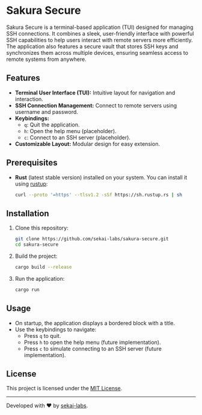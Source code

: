 # Sakura Secure

Sakura Secure is a terminal-based application (TUI) designed for managing SSH connections. It combines a sleek, user-friendly interface with powerful SSH capabilities to help users interact with remote servers more efficiently. The application also features a secure vault that stores SSH keys and synchronizes them across multiple devices, ensuring seamless access to remote systems from anywhere.

## Features
- **Terminal User Interface (TUI):** Intuitive layout for navigation and interaction.
- **SSH Connection Management:** Connect to remote servers using username and password.
- **Keybindings:**
  - `q`: Quit the application.
  - `h`: Open the help menu (placeholder).
  - `c`: Connect to an SSH server (placeholder).
- **Customizable Layout:** Modular design for easy extension.

## Prerequisites
- **Rust** (latest stable version) installed on your system. You can install it using [rustup](https://rustup.rs/):
  ```bash
  curl --proto '=https' --tlsv1.2 -sSf https://sh.rustup.rs | sh
  ```

## Installation
1. Clone this repository:
   ```bash
   git clone https://github.com/sekai-labs/sakura-secure.git
   cd sakura-secure
   ```

2. Build the project:
   ```bash
   cargo build --release
   ```

3. Run the application:
   ```bash
   cargo run
   ```

## Usage
- On startup, the application displays a bordered block with a title.
- Use the keybindings to navigate:
  - Press `q` to quit.
  - Press `h` to open the help menu (future implementation).
  - Press `c` to simulate connecting to an SSH server (future implementation).
  
## License
This project is licensed under the [MIT License](LICENSE).

---

Developed with ❤️ by [sekai-labs](https://github.com/sekai-labs).